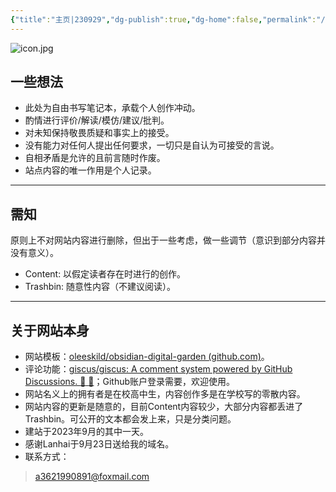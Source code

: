 ```yaml
---
{"title":"主页|230929","dg-publish":true,"dg-home":false,"permalink":"/Content/HomepageHistory/Homepage20230929/","dgPassFrontmatter":true,"created":"","updated":""}
---
```


![icon.jpg](https://images.weserv.nl/?url=https://article.biliimg.com/bfs/article/684381427d0f58feda29ba436d6f941c48068555.jpg)
## 一些想法
- 此处为自由书写笔记本，承载个人创作冲动。
- 酌情进行评价/解读/模仿/建议/批判。
- 对未知保持敬畏质疑和事实上的接受。
- 没有能力对任何人提出任何要求，一切只是自认为可接受的言说。
- 自相矛盾是允许的且前言随时作废。
- 站点内容的唯一作用是个人记录。
---
## 需知
原则上不对网站内容进行删除，但出于一些考虑，做一些调节（意识到部分内容并没有意义）。
- Content: 以假定读者存在时进行的创作。
- Trashbin: 随意性内容（不建议阅读）。

---
## 关于网站本身
- 网站模板：[oleeskild/obsidian-digital-garden (github.com)](https://github.com/oleeskild/obsidian-digital-garden)。
- 评论功能：[giscus/giscus: A comment system powered by GitHub Discussions. :speech_balloon: :gem:](https://github.com/giscus/giscus)；Github账户登录需要，欢迎使用。
- 网站名义上的拥有者是在校高中生，内容创作多是在学校写的零散内容。
- 网站内容的更新是随意的，目前Content内容较少，大部分内容都丢进了Trashbin。可公开的文本都会发上来，只是分类问题。
- 建站于2023年9月的其中一天。
- 感谢Lanhai于9月23日送给我的域名。
- 联系方式： 
> a3621990891@foxmail.com